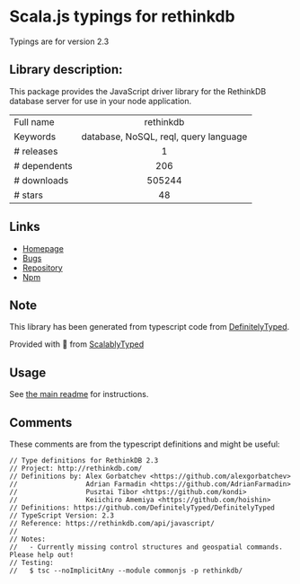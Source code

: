 
# Scala.js typings for rethinkdb

Typings are for version 2.3

## Library description:
This package provides the JavaScript driver library for the RethinkDB database server for use in your node application.

|                    |                 |
| ------------------ | :-------------: |
| Full name          | rethinkdb |
| Keywords           | database, NoSQL, reql, query language |
| # releases         | 1 |
| # dependents       | 206 |
| # downloads        | 505244 |
| # stars            | 48 |

## Links
- [Homepage](http://rethinkdb.com)
- [Bugs](http://github.com/rethinkdb/rethinkdb/issues)
- [Repository](https://github.com/rethinkdb/rethinkdb)
- [Npm](https://www.npmjs.com/package/rethinkdb)
    


## Note
This library has been generated from typescript code from [DefinitelyTyped](https://definitelytyped.org).

Provided with :purple_heart: from [ScalablyTyped](https://github.com/oyvindberg/ScalablyTyped)

## Usage
See [the main readme](../../readme.md) for instructions.

## Comments

These comments are from the typescript definitions and might be useful:
```
// Type definitions for RethinkDB 2.3
// Project: http://rethinkdb.com/
// Definitions by: Alex Gorbatchev <https://github.com/alexgorbatchev>
//                 Adrian Farmadin <https://github.com/AdrianFarmadin>
//                 Pusztai Tibor <https://github.com/kondi>
//                 Keiichiro Amemiya <https://github.com/hoishin>
// Definitions: https://github.com/DefinitelyTyped/DefinitelyTyped
// TypeScript Version: 2.3
// Reference: https://rethinkdb.com/api/javascript/
//
// Notes:
//   - Currently missing control structures and geospatial commands. Please help out!
// Testing:
//   $ tsc --noImplicitAny --module commonjs -p rethinkdb/

```

